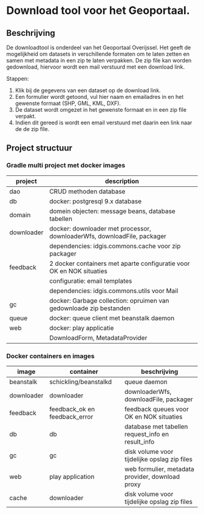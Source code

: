 # Download tool voor het Geoportaal.

## Beschrijving

De downloadtool is onderdeel van het Geoportaal Overijssel.
Het geeft de mogelijkheid om datasets in verschillende formaten om te laten zetten en samen met metadata in een zip te laten verpakken.
De zip file kan worden gedownload, hiervoor wordt een mail verstuurd met een download link.

Stappen:

1. Klik bij de gegevens van een dataset op de download link.
2. Een formulier wordt getoond, vul hier naam en emailadres in en het gewenste formaat (SHP, GML, KML, DXF).
3. De dataset wordt omgezet in het gewenste formaat en in een zip file verpakt.
4. Indien dit gereed is wordt een email verstuurd met daarin een link naar de de zip file.

## Project structuur

### Gradle multi project met docker images

| project | description |
| --- | --- |
| dao            | CRUD methoden database | 
| db             | docker: postgresql 9.x database |
| domain         | domein objecten: message beans, database tabellen  |
| downloader     | docker: downloader met processor, downloaderWfs, downloadFile, packager |
|                | dependencies: idgis.commons.cache voor zip packager |  
| feedback       | 2 docker containers met aparte configuratie voor OK en NOK situaties |
|                | configuratie: email templates |
|                | dependencies: idgis.commons.utils voor Mail  |
| gc             | docker: Garbage collection: opruimen van gedownloade zip bestanden |
| queue          | docker: queue client met beanstalk daemon |
| web            | docker: play applicatie |
|                | DownloadForm, MetadataProvider |


### Docker containers en images

| image | container | beschrijving |
| --- | --- | --- | 
| beanstalk | schickling/beanstalkd | queue daemon |
| downloader | downloader | downloaderWfs, downloadFile, packager | 
| feedback | feedback\_ok en feedback\_error | feedback queues voor OK en NOK situaties | 
| db | db | database met tabellen request\_info en result\_info |
| gc | gc | disk volume voor tijdelijke opslag zip files | 
| web | play application | web formulier, metadata provider, download proxy | 
| cache | downloader | disk volume voor tijdelijke opslag zip files | 

